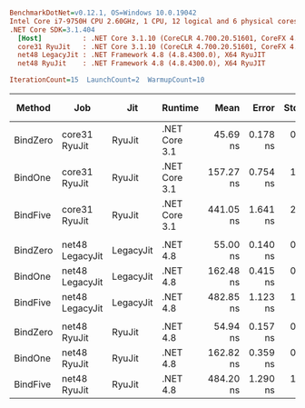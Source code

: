 ``` ini

BenchmarkDotNet=v0.12.1, OS=Windows 10.0.19042
Intel Core i7-9750H CPU 2.60GHz, 1 CPU, 12 logical and 6 physical cores
.NET Core SDK=3.1.404
  [Host]          : .NET Core 3.1.10 (CoreCLR 4.700.20.51601, CoreFX 4.700.20.51901), X64 RyuJIT
  core31 RyuJit   : .NET Core 3.1.10 (CoreCLR 4.700.20.51601, CoreFX 4.700.20.51901), X64 RyuJIT
  net48 LegacyJit : .NET Framework 4.8 (4.8.4300.0), X64 RyuJIT
  net48 RyuJit    : .NET Framework 4.8 (4.8.4300.0), X64 RyuJIT

IterationCount=15  LaunchCount=2  WarmupCount=10  

```
|   Method |             Job |       Jit |       Runtime |      Mean |    Error |   StdDev | Ratio | RatioSD |  Gen 0 | Gen 1 | Gen 2 | Allocated |
|--------- |---------------- |---------- |-------------- |----------:|---------:|---------:|------:|--------:|-------:|------:|------:|----------:|
| BindZero |   core31 RyuJit |    RyuJit | .NET Core 3.1 |  45.69 ns | 0.178 ns | 0.255 ns |  1.00 |    0.00 |      - |     - |     - |         - |
|  BindOne |   core31 RyuJit |    RyuJit | .NET Core 3.1 | 157.27 ns | 0.754 ns | 1.105 ns |  3.44 |    0.03 | 0.0229 |     - |     - |     144 B |
| BindFive |   core31 RyuJit |    RyuJit | .NET Core 3.1 | 441.05 ns | 1.641 ns | 2.456 ns |  9.65 |    0.08 | 0.0687 |     - |     - |     432 B |
|          |                 |           |               |           |          |          |       |         |        |       |       |           |
| BindZero | net48 LegacyJit | LegacyJit |      .NET 4.8 |  55.00 ns | 0.140 ns | 0.200 ns |  1.00 |    0.00 |      - |     - |     - |         - |
|  BindOne | net48 LegacyJit | LegacyJit |      .NET 4.8 | 162.48 ns | 0.415 ns | 0.622 ns |  2.95 |    0.02 | 0.0253 |     - |     - |     160 B |
| BindFive | net48 LegacyJit | LegacyJit |      .NET 4.8 | 482.85 ns | 1.123 ns | 1.537 ns |  8.78 |    0.04 | 0.0706 |     - |     - |     449 B |
|          |                 |           |               |           |          |          |       |         |        |       |       |           |
| BindZero |    net48 RyuJit |    RyuJit |      .NET 4.8 |  54.94 ns | 0.157 ns | 0.230 ns |  1.00 |    0.00 |      - |     - |     - |         - |
|  BindOne |    net48 RyuJit |    RyuJit |      .NET 4.8 | 162.82 ns | 0.359 ns | 0.537 ns |  2.96 |    0.02 | 0.0253 |     - |     - |     160 B |
| BindFive |    net48 RyuJit |    RyuJit |      .NET 4.8 | 484.20 ns | 1.290 ns | 1.850 ns |  8.81 |    0.05 | 0.0706 |     - |     - |     449 B |
